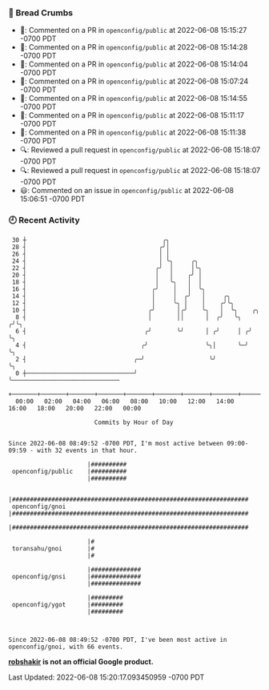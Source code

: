 ### 🍞 Bread Crumbs

 * 💬: Commented on a PR in  `openconfig/public` at 2022-06-08 15:15:27 -0700 PDT
 * 💬: Commented on a PR in  `openconfig/public` at 2022-06-08 15:14:28 -0700 PDT
 * 💬: Commented on a PR in  `openconfig/public` at 2022-06-08 15:14:04 -0700 PDT
 * 💬: Commented on a PR in  `openconfig/public` at 2022-06-08 15:07:24 -0700 PDT
 * 💬: Commented on a PR in  `openconfig/public` at 2022-06-08 15:14:55 -0700 PDT
 * 💬: Commented on a PR in  `openconfig/public` at 2022-06-08 15:11:17 -0700 PDT
 * 💬: Commented on a PR in  `openconfig/public` at 2022-06-08 15:11:38 -0700 PDT
 * 🔍: Reviewed a pull request in  `openconfig/public` at 2022-06-08 15:18:07 -0700 PDT
 * 🔍: Reviewed a pull request in  `openconfig/public` at 2022-06-08 15:18:07 -0700 PDT
 * 😃: Commented on an issue in `openconfig/public` at 2022-06-08 15:06:51 -0700 PDT

### 🕘 Recent Activity
```
 30 ┼                                      ╭╮
 28 ┤                                     ╭╯│
 26 ┤                                     │ │
 24 ┤                                     │ ╰╮     ╭╮
 22 ┤                                    ╭╯  │     │╰╮
 20 ┤                                    │   │    ╭╯ │
 18 ┤                                    │   ╰╮   │  │
 16 ┤                                   ╭╯    │   │  ╰╮
 14 ┤                                   │     │  ╭╯   │     ╭╮
 12 ┤                                   │     ╰╮ │    │    ╭╯╰╮
 10 ┤                                  ╭╯      │╭╯    ╰╮   │  ╰╮    ╭╮
  8 ┤                                  │       ││      │  ╭╯   ╰╮  ╭╯╰╮
  6 ┤                                 ╭╯       ╰╯      │ ╭╯     │ ╭╯  ╰╮
  4 ┤                                ╭╯                ╰╮│      ╰─╯    ╰╮
  2 ┤                              ╭─╯                  ╰╯              ╰╮
  0 ┼──────────────────────────────╯                                     ╰──────────────────────────────
    +───────+───────+───────+───────+───────+───────+───────+───────+───────+───────+───────+───────+────
  00:00   02:00   04:00   06:00   08:00   10:00   12:00   14:00   16:00   18:00   20:00   22:00   00:00   

						Commits by Hour of Day


Since 2022-06-08 08:49:52 -0700 PDT, I'm most active between 09:00-09:59 - with 32 events in that hour.

```



```
                      |##########
 openconfig/public    |##########
                      |##########

                      |##################################################################
 openconfig/gnoi      |##################################################################
                      |##################################################################

                      |#
 toransahu/gnoi       |#
                      |#

                      |##############
 openconfig/gnsi      |##############
                      |##############

                      |#########
 openconfig/ygot      |#########
                      |#########



Since 2022-06-08 08:49:52 -0700 PDT, I've been most active in openconfig/gnoi, with 66 events.

```
**[robshakir](mailto:robjs@google.com) is not an official Google product.**  


Last Updated: 2022-06-08 15:20:17.093450959 -0700 PDT

